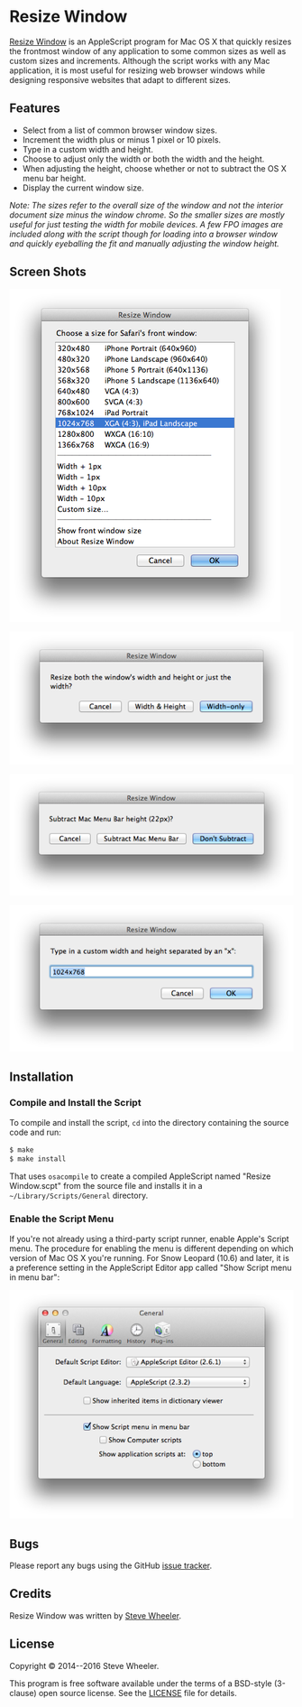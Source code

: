 Resize Window
=============

[Resize Window][website] is an AppleScript program for Mac OS X that quickly
resizes the frontmost window of any application to some common sizes as well as
custom sizes and increments. Although the script works with any Mac
application, it is most useful for resizing web browser windows while designing
responsive websites that adapt to different sizes.


Features
--------

* Select from a list of common browser window sizes.
* Increment the width plus or minus 1 pixel or 10 pixels.
* Type in a custom width and height.
* Choose to adjust only the width or both the width and the height.
* When adjusting the height, choose whether or not to subtract the OS X menu
  bar height.
* Display the current window size.

_Note: The sizes refer to the overall size of the window and not the interior
document size minus the window chrome. So the smaller sizes are mostly useful
for just testing the width for mobile devices. A few FPO images are included
along with the script though for loading into a browser window and quickly
eyeballing the fit and manually adjusting the window height._


Screen Shots
------------

  ![Initial dialog](doc/img/dialog-1-s.png "Screenshot of initial dialog")

  ![Resize dialog](doc/img/dialog-2-s.png "Screenshot of resize choice dialog")

  ![Menu bar dialog](doc/img/dialog-3-s.png "Screenshot of menu bar dialog")

  ![Custom size dialog](doc/img/dialog-4-s.png "Screenshot of custom size dialog")


Installation
------------

### Compile and Install the Script

To compile and install the script, `cd` into the directory containing the
source code and run:

~~~ bash
$ make
$ make install
~~~

That uses `osacompile` to create a compiled AppleScript named "Resize
Window.scpt" from the source file and installs it in a
`~/Library/Scripts/General` directory.

### Enable the Script Menu

If you're not already using a third-party script runner, enable Apple's Script
menu. The procedure for enabling the menu is different depending on which
version of Mac OS X you're running. For Snow Leopard (10.6) and later, it is a
preference setting in the AppleScript Editor app called "Show Script menu in
menu bar":

  ![Script menu setting](doc/img/scriptmenu-s.png "Screenshot of Script menu setting")


Bugs
----

Please report any bugs using the GitHub [issue tracker].


Credits
-------

Resize Window was written by [Steve Wheeler](http://swheeler.com/).


License
-------

Copyright &copy; 2014--2016 Steve Wheeler.

This program is free software available under the terms of a BSD-style
(3-clause) open source license. See the [LICENSE] file for details.


  [website]: http://jazzheaddesign.com/work/code/resize-window/
  [issue tracker]: https://github.com/jazzhead/resize-window/issues
  [LICENSE]: LICENSE
